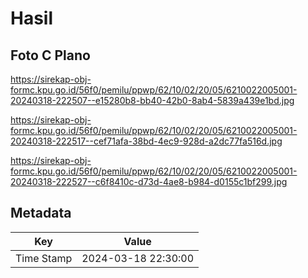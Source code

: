 # Hasil

## Foto C Plano

https://sirekap-obj-formc.kpu.go.id/56f0/pemilu/ppwp/62/10/02/20/05/6210022005001-20240318-222507--e15280b8-bb40-42b0-8ab4-5839a439e1bd.jpg

https://sirekap-obj-formc.kpu.go.id/56f0/pemilu/ppwp/62/10/02/20/05/6210022005001-20240318-222517--cef71afa-38bd-4ec9-928d-a2dc77fa516d.jpg

https://sirekap-obj-formc.kpu.go.id/56f0/pemilu/ppwp/62/10/02/20/05/6210022005001-20240318-222527--c6f8410c-d73d-4ae8-b984-d0155c1bf299.jpg


## Metadata

| Key        | Value               |
| ---------- | ------------------- |
| Time Stamp | 2024-03-18 22:30:00 |



